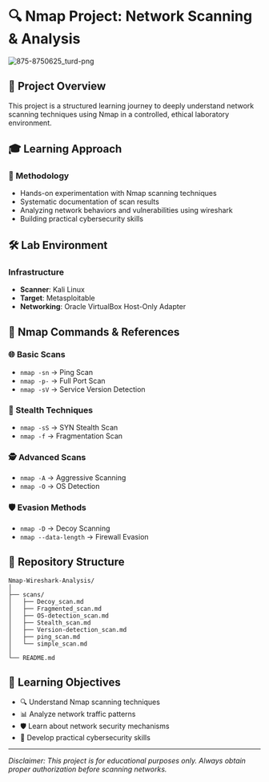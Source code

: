 # 🔍 Nmap Project: Network Scanning & Analysis

![875-8750625_turd-png](https://github.com/user-attachments/assets/818be8a3-b35a-4979-8f03-99a22d9b9adc)


## 📌 Project Overview

This project is a structured learning journey to deeply understand network scanning techniques using Nmap in a controlled, ethical laboratory environment.

## 🎓 Learning Approach

### 🔬 Methodology
- Hands-on experimentation with Nmap scanning techniques
- Systematic documentation of scan results
- Analyzing network behaviors and vulnerabilities using wireshark
- Building practical cybersecurity skills

## 🛠 Lab Environment

### Infrastructure
- **Scanner**: Kali Linux
- **Target**: Metasploitable
- **Networking**: Oracle VirtualBox Host-Only Adapter

## 🔎 Nmap Commands & References

### 🌐 Basic Scans
- `nmap -sn` → Ping Scan
- `nmap -p-` → Full Port Scan
- `nmap -sV` → Service Version Detection

### 🥷 Stealth Techniques
- `nmap -sS` → SYN Stealth Scan
- `nmap -f` → Fragmentation Scan

### 🕵️ Advanced Scans
- `nmap -A` → Aggressive Scanning
- `nmap -O` → OS Detection

### 🛡️ Evasion Methods
- `nmap -D` → Decoy Scanning
- `nmap --data-length` → Firewall Evasion

## 📂 Repository Structure

```
Nmap-Wireshark-Analysis/
│
├── scans/
│   ├── Decoy_scan.md
│   ├── Fragmented_scan.md
│   ├── OS-detection_scan.md
│   ├── Stealth_scan.md
│   ├── Version-detection_scan.md
│   ├── ping_scan.md
│   └── simple_scan.md
│
└── README.md
```

## 🚀 Learning Objectives

- 🔍 Understand Nmap scanning techniques
- 📊 Analyze network traffic patterns
- 🛡️ Learn about network security mechanisms
- 🧠 Develop practical cybersecurity skills

---

*Disclaimer: This project is for educational purposes only. Always obtain proper authorization before scanning networks.*

